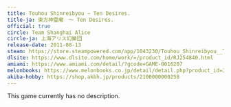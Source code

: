 ```yaml
---
title: Touhou Shinreibyou ~ Ten Desires.
title-ja: 東方神霊廟　～ Ten Desires.
official: true
circle: Team Shanghai Alice
circle-ja: 上海アリス幻樂団
release-date: 2011-08-13
steam: https://store.steampowered.com/app/1043230/Touhou_Shinreibyou__Ten_Desires/
dlsite: https://www.dlsite.com/home/work/=/product_id/RJ254840.html
amiami: https://www.amiami.com/detail/?gcode=GAME-0016207
melonbooks: https://www.melonbooks.co.jp/detail/detail.php?product_id=32140
akiba-hobby: https://shop.akbh.jp/products/2100000000258
---
```

This game currently has no description.